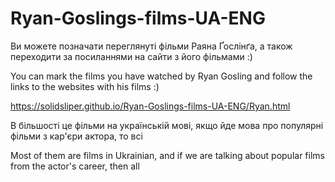 # Ryan-Goslings-films-UA-ENG

Ви можете позначати переглянуті фільми Раяна Ґослінґа, а також переходити за посиланнями на сайти з його фільмами :)

You can mark the films you have watched by Ryan Gosling and follow the links to the websites with his films :)

https://solidsliper.github.io/Ryan-Goslings-films-UA-ENG/Ryan.html

В більшості це фільми на українській мові, якщо йде мова про популярні фільми з кар'єри актора, то всі

Most of them are films in Ukrainian, and if we are talking about popular films from the actor's career, then all
